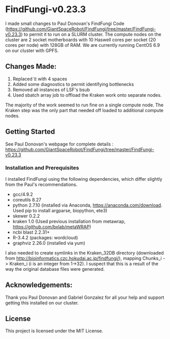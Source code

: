# FindFungi-v0.23.3
I made small changes to Paul Donovan's FindFungi Code
(https://github.com/GiantSpaceRobot/FindFungi/tree/master/FindFungi-v0.23.3)
to permit it to run on a SLURM cluster. The compute nodes on the cluster are
2 socket motherboards with 10 Haswell cores per socket (20 cores per node)
with 128GB of RAM. We are currently running CentOS 6.9 on our cluster with 
GPFS.

## Changes Made:

1. Replaced \t with 4 spaces
2. Added some diagnostics to permit identifying bottlenecks
3. Removed all instances of LSF's bsub
4. Used sbatch array job to offload the Kraken work onto separate nodes.

The majority of the work seemed to run fine on a single compute node.
The Kraken step was the only part that needed off loaded to additional
compute nodes.

## Getting Started

See Paul Donovan's webpage for complete details : 
https://github.com/GiantSpaceRobot/FindFungi/tree/master/FindFungi-v0.23.3

### Installation and Prerequisites
I installed FindFungi using the following dependencies, which differ slightly
from the Paul's recommendations.


* gcc/4.9.2
* coreutils 8.27
* python 2.7.10 (installed via Anaconda, https://anaconda.com/download. Used pip to install argparse, biopython, ete3)
* skewer 0.2.2
* kraken 1.0 (Used previous installation from metawrap, https://github.com/bxlab/metaWRAP)
* ncbi blast 2.2.31+
* R-3.4.2 (packages: wordcloud)
* graphviz 2.26.0 (installed via yum)

I also needed to create symlinks in the Kraken_32DB directory
(downloaded from http://bioinformatics.czc.hokudai.ac.jp/findfungi/),
mapping Chunks_i -> Kraken_i (i is an integer from 1->32). I suspect that this is a
result of the way the original database files were generated.

## Acknowledgements:
Thank you Paul Donovan and Gabriel Gonzalez for all your help and support getting
this installed on our cluster. 


## License
This project is licensed under the MIT License.
